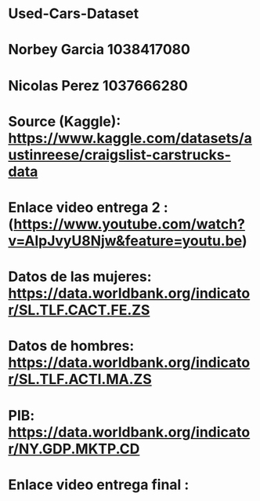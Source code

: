 # Used-Cars-Dataset
# Norbey Garcia 1038417080
# Nicolas Perez 1037666280
# Source (Kaggle): https://www.kaggle.com/datasets/austinreese/craigslist-carstrucks-data
# Enlace video entrega 2 : (https://www.youtube.com/watch?v=AlpJvyU8Njw&feature=youtu.be)
# Datos de las mujeres: https://data.worldbank.org/indicator/SL.TLF.CACT.FE.ZS
# Datos de hombres: https://data.worldbank.org/indicator/SL.TLF.ACTI.MA.ZS
# PIB: https://data.worldbank.org/indicator/NY.GDP.MKTP.CD
# Enlace video entrega final :
